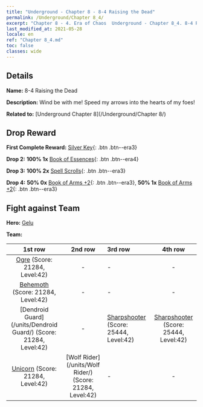 ```yaml
---
title: "Underground - Chapter 8 - 8-4 Raising the Dead"
permalink: /Underground/Chapter 8_4/
excerpt: "Chapter 8 - 4. Era of Chaos  Underground - Chapter 8_4. 8-4 Raising the Dead"
last_modified_at: 2021-05-28
locale: en
ref: "Chapter 8_4.md"
toc: false
classes: wide
---
```


## Details

 **Name:** 8-4 Raising the Dead

 **Description:** Wind be with me! Speed my arrows into the hearts of my foes!

 **Related to:** [Underground Chapter 8](/Underground/Chapter 8/)

## Drop Reward

 **First Complete Reward:** [Silver Key](/Items/con_693/){: .btn .btn--era3}

 **Drop 2:** **100% 1x** [Book of Essences](/Items/mat_39/){: .btn .btn--era4}

 **Drop 3:** **100% 2x** [Spell Scrolls](/Items/con_694/){: .btn .btn--era3}

 **Drop 4:** **50% 0x** [Book of Arms +2](/Items/mat_32/){: .btn .btn--era3}, **50% 1x** [Book of Arms +2](/Items/mat_32/){: .btn .btn--era3}


## Fight against Team
 **Hero:** [Gelu](/heroes/Gelu/)

 **Team:**


  | 1st row | 2nd row | 3rd row | 4th row |
  |:----:|:----:|:----|:----:|
  | [Ogre](/units/Ogre/) (Score: 21284, Level:42)  | - | - | - |
  | [Behemoth](/units/Behemoth/) (Score: 21284, Level:42)  | - | - | - |
  | [Dendroid Guard](/units/Dendroid Guard/) (Score: 21284, Level:42)  | - | [Sharpshooter](/units/Sharpshooter/) (Score: 25444, Level:42)  | [Sharpshooter](/units/Sharpshooter/) (Score: 25444, Level:42)  |
  | [Unicorn](/units/Unicorn/) (Score: 21284, Level:42)  | [Wolf Rider](/units/Wolf Rider/) (Score: 21284, Level:42)  | - | - |


